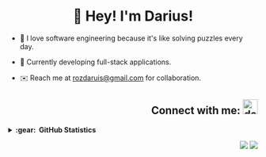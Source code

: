 <h1 align="center">👋 Hey! I'm Darius!</h1>

- 🧩 I love software engineering because it's like solving puzzles every day.

- 🤝 Currently developing full-stack applications.

- ✉️ Reach me at [rozdaruis@gmail.com](mailto:rozdaruis@gmail.com) for collaboration.

<h2 align="right">
  Connect with me: 
<a href="https://www.linkedin.com/in/darius-andrei-rozemberg/" target="blank"><img src="https://raw.githubusercontent.com/rahuldkjain/github-profile-readme-generator/master/src/images/icons/Social/linked-in-alt.svg" alt="darius-andrei-rozemberg" height="30" width="30" /></a>
</h2>

<details>
  <summary><b>:gear: &nbsp;GitHub Statistics</b></summary>
  <br/>
    <p align="center">
      <img height="137px" src="https://github-readme-streak-stats.herokuapp.com/?user=xdaruis&hide_border=true&theme=nightowl" />
    </p>
    <p align="center">
      <img height="137px" src="https://github-readme-stats.vercel.app/api?username=xdaruis&hide_title=true&hide_border=true&show_icons=true&include_all_commits=true&count_private=true&line_height=21&theme=nightowl" /> <img height="137px" src="https://github-readme-stats.vercel.app/api/top-langs/?username=xdaruis&hide=html&hide_title=true&hide_border=true&layout=compact&langs_count=8&theme=nightowl" />
    </p>
</details>

<p align="right">
  <img src="https://komarev.com/ghpvc/?username=xdaruis&style=plastic&label=Views"><img>
  <img src="https://badges.pufler.dev/visits/xdaruis/xdaruis?color=black&logo=github" />
</p>
